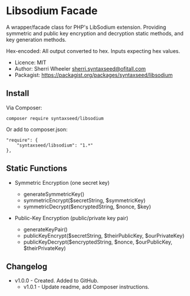 Libsodium Facade
=========================

A wrapper/facade class for PHP's LibSodium extension. Providing symmetric and public key encryption and decryption static methods, and key generation methods.

Hex-encoded: All output converted to hex. Inputs expecting hex values.

* Licence: MIT
* Author: Sherri Wheeler sherri.syntaxseed@ofitall.com
* Packagist: https://packagist.org/packages/syntaxseed/libsodium

Install
--------

Via Composer:
```
composer require syntaxseed/libsodium
```

Or add to composer.json:
```
"require": {
    "syntaxseed/libsodium": "1.*"
},
```

Static Functions
--------

* Symmetric Encryption (one secret key)
    * generateSymmetricKey()
    * symmetricEncrypt($secretString, $symmetricKey)
    * symmetricDecrypt($encryptedString, $nonce, $key)

* Public-Key Encryption (public/private key pair)
    * generateKeyPair()
    * publicKeyEncrypt($secretString, $theirPublicKey, $ourPrivateKey)
    * publicKeyDecrypt($encryptedString, $nonce, $ourPublicKey, $theirPrivateKey)


Changelog
--------

* v1.0.0 - Created. Added to GitHub.
    * v1.0.1 - Update readme, add Composer instructions.
